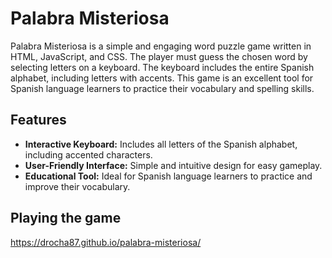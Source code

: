 # Palabra Misteriosa

Palabra Misteriosa is a simple and engaging word puzzle game written in HTML, JavaScript, and CSS. The player must guess the chosen word by selecting letters on a keyboard. The keyboard includes the entire Spanish alphabet, including letters with accents. This game is an excellent tool for Spanish language learners to practice their vocabulary and spelling skills.

## Features

- **Interactive Keyboard:** Includes all letters of the Spanish alphabet, including accented characters.
- **User-Friendly Interface:** Simple and intuitive design for easy gameplay.
- **Educational Tool:** Ideal for Spanish language learners to practice and improve their vocabulary.

## Playing the game

https://drocha87.github.io/palabra-misteriosa/